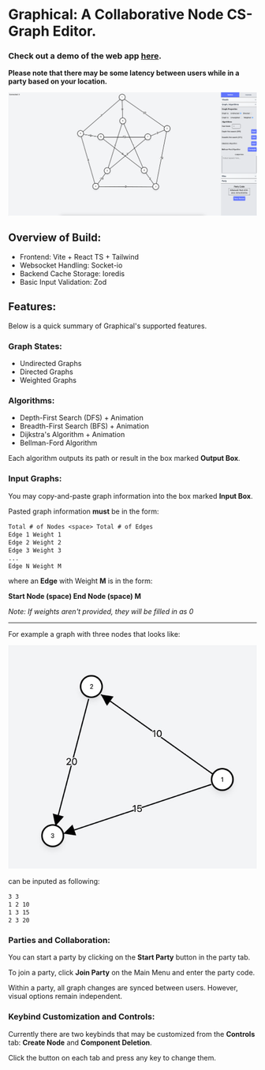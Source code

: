 # Graphical: A Collaborative Node CS-Graph Editor.
### Check out a demo of the web app [here](https://graphicalfrontend-production.up.railway.app/).
**Please note that there may be some latency between users while in a party based on your location.**

![Graphical Preview](images/GraphicalPreview.png "Graphical Picture")

## Overview of Build:
* Frontend: Vite + React TS + Tailwind
* Websocket Handling: Socket-io
* Backend Cache Storage: Ioredis
* Basic Input Validation: Zod

## Features:
Below is a quick summary of Graphical's supported features.
### Graph States:
* Undirected Graphs
* Directed Graphs
* Weighted Graphs
### Algorithms:
* Depth-First Search (DFS) + Animation
* Breadth-First Search (BFS) + Animation
* Dijkstra's Algorithm + Animation
* Bellman-Ford Algorithm

Each algorithm outputs its path or result in the box marked **Output Box**.

### Input Graphs:
You may copy-and-paste graph information into the box marked **Input Box**.

Pasted graph information **must** be in the form:

```
Total # of Nodes <space> Total # of Edges
Edge 1 Weight 1
Edge 2 Weight 2
Edge 3 Weight 3
...
Edge N Weight M
```
where an **Edge** with Weight **M** is in the form:

**Start Node (space)  End Node (space) M**

*Note: If weights aren't provided, they will be filled in as 0*
___

For example a graph with three nodes that looks like:

![Graph Picture](images/simplegraph.jpg "Graph Picture")

can be inputed as following:
```
3 3
1 2 10
1 3 15
2 3 20
```


### Parties and Collaboration:
You can start a party by clicking on the **Start Party** button in the party tab.

To join a party, click **Join Party** on the Main Menu and enter the party code.

Within a party, all graph changes are synced between users. However, visual options remain independent.

### Keybind Customization and Controls:
Currently there are two keybinds that may be customized from the **Controls** tab: **Create Node** and **Component Deletion**. 

Click the button on each tab and press any key to change them.

